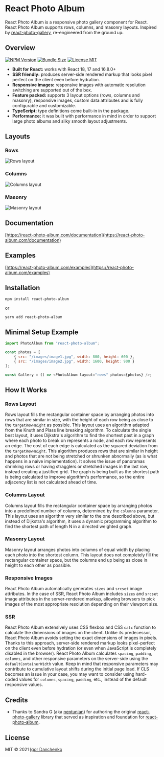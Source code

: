 # React Photo Album

React Photo Album is a responsive photo gallery component for React. React Photo Album supports rows, columns, and
masonry layouts. Inspired by [react-photo-gallery](https://github.com/neptunian/react-photo-gallery), re-engineered from
the ground up.

## Overview

[![NPM Version](https://img.shields.io/npm/v/react-photo-album?color=blue)](https://www.npmjs.com/package/react-photo-album)
[![Bundle Size](https://img.shields.io/bundlephobia/minzip/react-photo-album?color=blue)](https://bundlephobia.com/package/react-photo-album)
[![License MIT](https://img.shields.io/npm/l/react-photo-album?color=blue)](LICENSE)

- **Built for React:** works with React 18, 17 and 16.8.0+
- **SSR friendly:** produces server-side rendered markup that looks pixel perfect on the client even before hydration.
- **Responsive images:** responsive images with automatic resolution switching are supported out of the box.
- **Feature packed:** supports 3 layout options (rows, columns and masonry), responsive images, custom data attributes
  and is fully configurable and customizable.
- **TypeScript:** type definitions come built-in in the package.
- **Performance:** it was built with performance in mind in order to support large photo albums and silky smooth layout
  adjustments.

## Layouts

### Rows

![Rows layout](https://react-photo-album.com/images/layouts/rows.jpg)

### Columns

![Columns layout](https://react-photo-album.com/images/layouts/columns.jpg)

### Masonry

![Masonry layout](https://react-photo-album.com/images/layouts/masonry.jpg)

## Documentation

[https://react-photo-album.com/documentation](https://react-photo-album.com/documentation)

## Examples

[https://react-photo-album.com/examples](https://react-photo-album.com/examples)

## Installation

```shell
npm install react-photo-album
```

or

```shell
yarn add react-photo-album
```

## Minimal Setup Example

```js
import PhotoAlbum from "react-photo-album";

const photos = [
    { src: "/images/image1.jpg", width: 800, height: 600 },
    { src: "/images/image2.jpg", width: 1600, height: 900 }
];

const Gallery = () => <PhotoAlbum layout="rows" photos={photos} />;
```

## How It Works

### Rows Layout

Rows layout fills the rectangular container space by arranging photos into rows that are similar in size, with the
height of each row being as close to the `targetRowHeight` as possible. This layout uses an algorithm adapted from the
Knuth and Plass line breaking algorithm. To calculate the single best layout, it uses Dijkstra's algorithm to find the
shortest past in a graph where each photo to break on represents a node, and each row represents an edge. The cost of
each edge is calculated as the squared deviation from the `targetRowHeight`. This algorithm produces rows that are
similar in height and photos that are not being stretched or shrunken abnormally (as is what happens in a naive
implementation). It solves the issue of panoramas shrinking rows or having stragglers or stretched images in the last
row, instead creating a justified grid. The graph is being built as the shortest path is being calculated to improve
algorithm's performance, so the entire adjacency list is not calculated ahead of time.

### Columns Layout

Columns layout fills the rectangular container space by arranging photos into a predefined number of columns, determined
by the `columns` parameter. This layout uses an algorithm very similar to the one described above, but instead of
Dijkstra's algorithm, it uses a dynamic programming algorithm to find the shortest path of length N in a directed
weighted graph.

### Masonry Layout

Masonry layout arranges photos into columns of equal width by placing each photo into the shortest column. This layout
does not completely fill the rectangular container space, but the columns end up being as close in height to each other
as possible.

### Responsive Images

React Photo Album automatically generates `sizes` and `srcset` image attributes. In the case of SSR, React Photo Album
includes `sizes` and `srcset` image attributes in the server-rendered markup, allowing browsers to pick images of the
most appropriate resolution depending on their viewport size.

### SSR

React Photo Album extensively uses CSS flexbox and CSS `calc` function to calculate the dimensions of images on the
client. Unlike its predecessor, React Photo Album avoids setting the exact dimensions of images in pixels. Thanks to
this approach, server-side rendered markup looks pixel-perfect on the client even before hydration (or even when
JavaScript is completely disabled in the browser). React Photo Album calculates `spacing`, `padding`, `columns`, and
other responsive parameters on the server-side using the `defaultContainerWidth` value. Keep in mind that responsive
parameters may contribute to cumulative layout shifts during the initial page load. If CLS becomes an issue in your
case, you may want to consider using hard-coded values for `columns`, `spacing`, `padding`, etc., instead of the default
responsive values.

## Credits

- Thanks to Sandra G (aka [neptunian](https://github.com/neptunian)) for authoring the
  original [react-photo-gallery](https://github.com/neptunian/react-photo-gallery) library that served as inspiration
  and foundation for [react-photo-album](https://github.com/igordanchenko/react-photo-album).

## License

MIT © 2021 [Igor Danchenko](https://github.com/igordanchenko)
